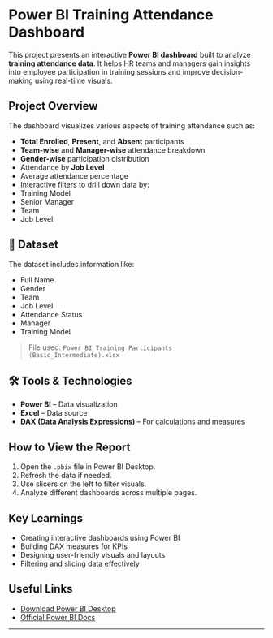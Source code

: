 #  Power BI Training Attendance Dashboard

This project presents an interactive **Power BI dashboard** built to analyze **training attendance data**. It helps HR teams and managers gain insights into employee participation in training sessions and improve decision-making using real-time visuals.

##  Project Overview

The dashboard visualizes various aspects of training attendance such as:

-  **Total Enrolled**, **Present**, and **Absent** participants
-  **Team-wise** and **Manager-wise** attendance breakdown
-  **Gender-wise** participation distribution
-  Attendance by **Job Level**
-  Average attendance percentage
-  Interactive filters to drill down data by:
- Training Model
- Senior Manager
- Team
- Job Level

## 📁 Dataset

The dataset includes information like:
- Full Name
- Gender
- Team
- Job Level
- Attendance Status
- Manager
- Training Model

> File used: `Power BI Training Participants (Basic_Intermediate).xlsx`


## 🛠 Tools & Technologies

- **Power BI** – Data visualization
- **Excel** – Data source
- **DAX (Data Analysis Expressions)** – For calculations and measures

##  How to View the Report

1. Open the `.pbix` file in Power BI Desktop.
2. Refresh the data if needed.
3. Use slicers on the left to filter visuals.
4. Analyze different dashboards across multiple pages.

##  Key Learnings

- Creating interactive dashboards using Power BI
- Building DAX measures for KPIs
- Designing user-friendly visuals and layouts
- Filtering and slicing data effectively

##  Useful Links

- [Download Power BI Desktop](https://powerbi.microsoft.com/desktop)
- [Official Power BI Docs](https://learn.microsoft.com/en-us/power-bi/)

---




